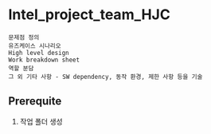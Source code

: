 # Intel_project_team_HJC



    문제점 정의​
    유즈케이스 시나리오​
    High level design​
    Work breakdown sheet​
    역할 분담​
    그 외 기타 사항 - SW dependency, 동작 환경, 제한 사항 등을 기술


## Prerequite
1. 작업 폴더 생성      

